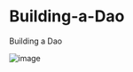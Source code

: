 # Building-a-Dao
Building a Dao

![image](https://user-images.githubusercontent.com/116645635/224653606-6a5e4686-15c7-463d-a7ac-7a8e7fb03fa0.png)
